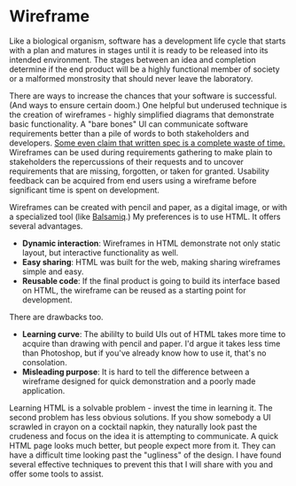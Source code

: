 Wireframe
=========

Like a biological organism, software has a development life cycle that starts with a plan and matures in stages until it is ready to be released into its intended environment. The stages between an idea and completion determine if the end product will be a highly functional member of society or a malformed monstrosity that should never leave the laboratory.

There are ways to increase the chances that your software is successful. (And ways to ensure certain doom.) One helpful but underused technique is the creation of wireframes - highly simplified diagrams that demonstrate basic functionality. A "bare bones" UI can communicate software requirements better than a pile of words to both stakeholders and developers. [Some even claim that written spec is a complete waste of time.](https://gettingreal.37signals.com/ch11_Theres_Nothing_Functional_about_a_Functional_Spec.php) Wireframes can be used during requirements gathering to make plain to stakeholders the repercussions of their requests and to uncover requirements that are missing, forgotten, or taken for granted. Usability feedback can be acquired from end users using a wireframe before significant time is spent on development. 

Wireframes can be created with pencil and paper, as a digital image, or with a specialized tool (like [Balsamiq](https://balsamiq.com/).) My preferences is to use HTML. It offers several advantages.

* **Dynamic interaction**: Wireframes in HTML demonstrate not only static layout, but interactive functionality as well.
* **Easy sharing**: HTML was built for the web, making sharing wireframes simple and easy.
* **Reusable code**: If the final product is going to build its interface based on HTML, the wireframe can be reused as a starting point for development.

There are drawbacks too.

* **Learning curve**: The abililty to build UIs out of HTML takes more time to acquire than drawing with pencil and paper. I'd argue it takes less time than Photoshop, but if you've already know how to use it, that's no consolation.
* **Misleading purpose**: It is hard to tell the difference between a wireframe designed for quick demonstration and a poorly made application.

Learning HTML is a solvable problem - invest the time in learning it. The second problem has less obvious solutions. If you show somebody a UI scrawled in crayon on a cocktail napkin, they naturally look past the crudeness and focus on the idea it is attempting to communicate. A quick HTML page looks much better, but people expect more from it. They can have a difficult time looking past the "ugliness" of the design. I have found several effective techniques to prevent this that I will share with you and offer some tools to assist.
